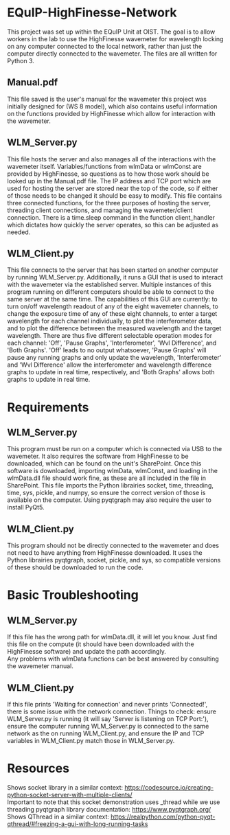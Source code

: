# EQuIP-HighFinesse-Network
This project was set up within the EQuIP Unit at OIST. The goal is to allow workers in the lab to use the HighFinesse wavemeter for wavelength locking on any computer connected to the local network, rather than just the computer directly connected to the wavemeter. The files are all written for Python 3. 

## Manual.pdf
This file saved is the user's manual for the wavemeter this project was initially designed for (WS 8 model), which also contains useful information on the functions provided by HighFinesse which allow for interaction with the wavemeter. 

## WLM_Server.py
This file hosts the server and also manages all of the interactions with the wavemeter itself. Variables/functions from wlmData or wlmConst are provided by HighFinesse, so questions as to how those work should be looked up in the Manual.pdf file.
The IP address and TCP port which are used for hosting the server are stored near the top of the code, so if either of those needs to be changed it should be easy to modify. This file contains three connected functions, for the three purposes of hosting the server, threading client connections, and managing the wavemeter/client connection. There is a time.sleep command in the function client_handler which dictates how quickly the server operates, so this can be adjusted as needed. 

## WLM_Client.py
This file connects to the server that has been started on another computer by running WLM_Server.py. Additionally, it runs a GUI that is used to interact with the wavemeter via the established server. Multiple instances of this program running on different computers should be able to connect to the same server at the same time. The capabilities of this GUI are currently: to turn on/off wavelength readout of any of the eight wavemeter channels, to change the exposure time of any of these eight channels, to enter a target wavelength for each channel individually, to plot the interferometer data, and to plot the difference between the measured wavelength and the target wavelength. There are thus five different selectable operation modes for each channel: 'Off', 'Pause Graphs', 'Interferometer', 'Wvl Difference', and 'Both Graphs'. 'Off' leads to no output whatsoever, 'Pause Graphs' will pause any running graphs and only update the wavelength, 'Interferometer' and 'Wvl Difference' allow the interferometer and wavelength difference graphs to update in real time, respectively, and 'Both Graphs' allows both graphs to update in real time. 

# Requirements

## WLM_Server.py
This program must be run on a computer which is connected via USB to the wavemeter. It also requires the software from HighFinesse to be downloaded, which can be found on the unit's SharePoint. Once this software is downloaded, importing wlmData, wlmConst, and loading in the wlmData.dll file should work fine, as these are all included in the file in SharePoint. This file imports the Python librairies socket, time, threading, time, sys, pickle, and numpy, so ensure the correct version of those is available on the computer.  Using pyqtgraph may also require the user to install PyQt5.

## WLM_Client.py
This program should not be directly connected to the wavemeter and does not need to have anything from HighFinesse downloaded. It uses the Python librairies pyqtgraph, socket, pickle, and sys, so compatible versions of these should be downloaded to run the code. 

# Basic Troubleshooting

## WLM_Server.py
If this file has the wrong path for wlmData.dll, it will let you know. Just find this file on the compute (it should have been downloaded with the HighFinesse software) and update the path accordingly.<br>
Any problems with wlmData functions can be best answered by consulting the wavemeter manual.

## WLM_Client.py
If this file prints 'Waiting for connection' and never prints 'Connected!', there is some issue with the network connection. Things to check: ensure WLM_Server.py is running (it will say 'Server is listening on TCP Port:'), ensure the computer running WLM_Server.py is connected to the same network as the on running WLM_Client.py, and ensure the IP and TCP variables in WLM_Client.py match those in WLM_Server.py. 

# Resources
Shows socket library in a similar context: https://codesource.io/creating-python-socket-server-with-multiple-clients/ <br>
Important to note that this socket demonstration uses _thread while we use threading
pyqtgraph library documentation: https://www.pyqtgraph.org/ <br>
Shows QThread in a similar context: https://realpython.com/python-pyqt-qthread/#freezing-a-gui-with-long-running-tasks <br>
